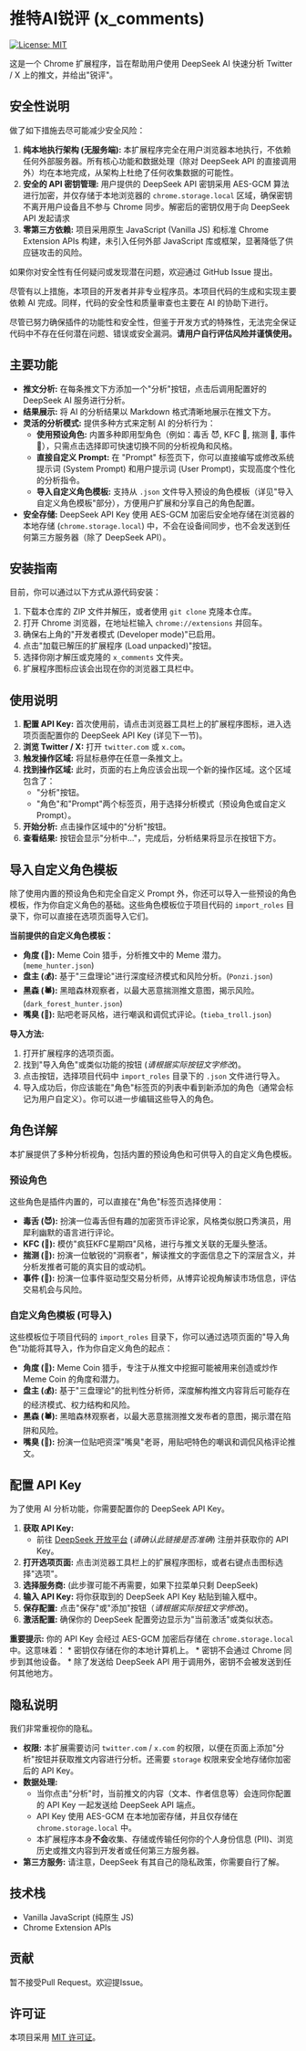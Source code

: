 # 推特AI锐评 (x_comments)

[![License: MIT](https://img.shields.io/badge/License-MIT-yellow.svg)](https://opensource.org/licenses/MIT)

这是一个 Chrome 扩展程序，旨在帮助用户使用 DeepSeek AI 快速分析 Twitter / X 上的推文，并给出"锐评"。

## 安全性说明

做了如下措施去尽可能减少安全风险：

1.  **纯本地执行架构 (无服务端):** 本扩展程序完全在用户浏览器本地执行，不依赖任何外部服务器。所有核心功能和数据处理（除对 DeepSeek API 的直接调用外）均在本地完成，从架构上杜绝了任何收集数据的可能性。
2.  **安全的 API 密钥管理:** 用户提供的 DeepSeek API 密钥采用 AES-GCM 算法进行加密，并仅存储于本地浏览器的 `chrome.storage.local` 区域，确保密钥不离开用户设备且不参与 Chrome 同步。解密后的密钥仅用于向 DeepSeek API 发起请求
3.  **零第三方依赖:** 项目采用原生 JavaScript (Vanilla JS) 和标准 Chrome Extension APIs 构建，未引入任何外部 JavaScript 库或框架，显著降低了供应链攻击的风险。

如果你对安全性有任何疑问或发现潜在问题，欢迎通过 GitHub Issue 提出。





尽管有以上措施，本项目的开发者并非专业程序员。本项目代码的生成和实现主要依赖 AI 完成。同样，代码的安全性和质量审查也主要在 AI 的协助下进行。

尽管已努力确保插件的功能性和安全性，但鉴于开发方式的特殊性，无法完全保证代码中不存在任何潜在问题、错误或安全漏洞。**请用户自行评估风险并谨慎使用。**

## 主要功能

*   **推文分析:** 在每条推文下方添加一个"分析"按钮，点击后调用配置好的 DeepSeek AI 服务进行分析。
*   **结果展示:** 将 AI 的分析结果以 Markdown 格式清晰地展示在推文下方。
*   **灵活的分析模式:** 提供多种方式来定制 AI 的分析行为：
    *   **使用预设角色:** 内置多种即用型角色（例如：毒舌 😈, KFC 🍟, 揣测 🤔, 事件 🎲），只需点击选择即可快速切换不同的分析视角和风格。
    *   **直接自定义 Prompt:** 在 "Prompt" 标签页下，你可以直接编写或修改系统提示词 (System Prompt) 和用户提示词 (User Prompt)，实现高度个性化的分析指令。
    *   **导入自定义角色模板:** 支持从 `.json` 文件导入预设的角色模板（详见"导入自定义角色模板"部分），方便用户扩展和分享自己的角色配置。
*   **安全存储:** DeepSeek API Key 使用 AES-GCM 加密后安全地存储在浏览器的本地存储 (`chrome.storage.local`) 中，不会在设备间同步，也不会发送到任何第三方服务器（除了 DeepSeek API）。

## 安装指南

目前，你可以通过以下方式从源代码安装：

1.  下载本仓库的 ZIP 文件并解压，或者使用 `git clone` 克隆本仓库。
2.  打开 Chrome 浏览器，在地址栏输入 `chrome://extensions` 并回车。
3.  确保右上角的"开发者模式 (Developer mode)"已启用。
4.  点击"加载已解压的扩展程序 (Load unpacked)"按钮。
5.  选择你刚才解压或克隆的 `x_comments` 文件夹。
6.  扩展程序图标应该会出现在你的浏览器工具栏中。


## 使用说明

1.  **配置 API Key:** 首次使用前，请点击浏览器工具栏上的扩展程序图标，进入选项页面配置你的 DeepSeek API Key (详见下一节)。
2.  **浏览 Twitter / X:** 打开 `twitter.com` 或 `x.com`。
3.  **触发操作区域:** 将鼠标悬停在任意一条推文上。
4.  **找到操作区域:** 此时，页面的右上角应该会出现一个新的操作区域。这个区域包含了：
    *   "分析"按钮。
    *   "角色"和"Prompt"两个标签页，用于选择分析模式（预设角色或自定义 Prompt）。
5.  **开始分析:** 点击操作区域中的"分析"按钮。
6.  **查看结果:** 按钮会显示"分析中..."，完成后，分析结果将显示在按钮下方。

## 导入自定义角色模板

除了使用内置的预设角色和完全自定义 Prompt 外，你还可以导入一些预设的角色模板，作为你自定义角色的基础。这些角色模板位于项目代码的 `import_roles` 目录下，你可以直接在选项页面导入它们。

**当前提供的自定义角色模板：**

*   **角度 (🎯):** Meme Coin 猎手，分析推文中的 Meme 潜力。(`meme_hunter.json`)
*   **盘主 (💰):** 基于"三盘理论"进行深度经济模式和风险分析。(`Ponzi.json`)
*   **黑森 (🕷️):** 黑暗森林观察者，以最大恶意揣测推文意图，揭示风险。(`dark_forest_hunter.json`)
*   **嘴臭 (🤬):** 贴吧老哥风格，进行嘲讽和调侃式评论。(`tieba_troll.json`)

**导入方法:**

1.  打开扩展程序的选项页面。
2.  找到"导入角色"或类似功能的按钮 (*请根据实际按钮文字修改*)。
3.  点击按钮，选择项目代码中 `import_roles` 目录下的 `.json` 文件进行导入。
4.  导入成功后，你应该能在"角色"标签页的列表中看到新添加的角色（通常会标记为用户自定义）。你可以进一步编辑这些导入的角色。

## 角色详解

本扩展提供了多种分析视角，包括内置的预设角色和可供导入的自定义角色模板。

### 预设角色

这些角色是插件内置的，可以直接在"角色"标签页选择使用：

*   **毒舌 (😈):** 扮演一位毒舌但有趣的加密货币评论家，风格类似脱口秀演员，用犀利幽默的语言进行评论。
*   **KFC (🍟):** 模仿"疯狂KFC星期四"风格，进行与推文关联的无厘头整活。
*   **揣测 (🤔):** 扮演一位敏锐的"洞察者"，解读推文的字面信息之下的深层含义，并分析发推者可能的真实目的或动机。
*   **事件 (🎲):** 扮演一位事件驱动型交易分析师，从博弈论视角解读市场信息，评估交易机会与风险。

### 自定义角色模板 (可导入)

这些模板位于项目代码的 `import_roles` 目录下，你可以通过选项页面的"导入角色"功能将其导入，作为你自定义角色的起点：

*   **角度 (🎯):** Meme Coin 猎手，专注于从推文中挖掘可能被用来创造或炒作 Meme Coin 的角度和潜力。
*   **盘主 (💰):** 基于"三盘理论"的批判性分析师，深度解构推文内容背后可能存在的经济模式、权力结构和风险。
*   **黑森 (🕷️):** 黑暗森林观察者，以最大恶意揣测推文发布者的意图，揭示潜在陷阱和风险。
*   **嘴臭 (🤬):** 扮演一位贴吧资深"嘴臭"老哥，用贴吧特色的嘲讽和调侃风格评论推文。

## 配置 API Key

为了使用 AI 分析功能，你需要配置你的 DeepSeek API Key。

1.  **获取 API Key:**
    *   前往 [DeepSeek 开放平台](https://platform.deepseek.com/) (*请确认此链接是否准确*) 注册并获取你的 API Key。
2.  **打开选项页面:** 点击浏览器工具栏上的扩展程序图标，或者右键点击图标选择"选项"。
3.  **选择服务商:** (此步骤可能不再需要，如果下拉菜单只剩 DeepSeek)
4.  **输入 API Key:** 将你获取到的 DeepSeek API Key 粘贴到输入框中。
5.  **保存配置:** 点击"保存"或"添加"按钮（*请根据实际按钮文字修改*)。
6.  **激活配置:** 确保你的 DeepSeek 配置旁边显示为"当前激活"或类似状态。

**重要提示:** 你的 API Key 会经过 AES-GCM 加密后存储在 `chrome.storage.local` 中。这意味着：
    *   密钥仅存储在你的本地计算机上。
    *   密钥不会通过 Chrome 同步到其他设备。
    *   除了发送给 DeepSeek API 用于调用外，密钥不会被发送到任何其他地方。

## 隐私说明

我们非常重视你的隐私。

*   **权限:** 本扩展需要访问 `twitter.com` / `x.com` 的权限，以便在页面上添加"分析"按钮并获取推文内容进行分析。还需要 `storage` 权限来安全地存储你加密后的 API Key。
*   **数据处理:** 
    *   当你点击"分析"时，当前推文的内容（文本、作者信息等）会连同你配置的 API Key 一起发送给 DeepSeek API 端点。
    *   API Key 使用 AES-GCM 在本地加密存储，并且仅存储在 `chrome.storage.local` 中。
    *   本扩展程序本身**不会**收集、存储或传输任何你的个人身份信息 (PII)、浏览历史或推文内容到开发者或任何第三方服务器。
*   **第三方服务:** 请注意，DeepSeek 有其自己的隐私政策，你需要自行了解。

## 技术栈

*   Vanilla JavaScript (纯原生 JS)
*   Chrome Extension APIs

## 贡献

暂不接受Pull Request。欢迎提Issue。

## 许可证

本项目采用 [MIT 许可证](LICENSE)。 